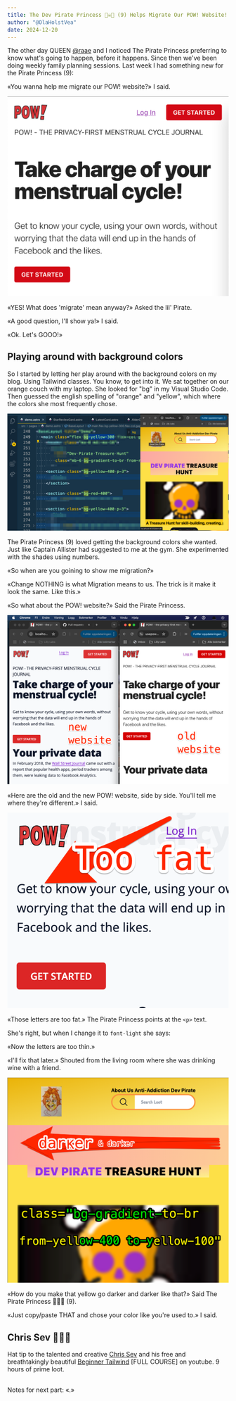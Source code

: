 ```yaml
---
title: The Dev Pirate Princess 🏴‍☠️👸 (9) Helps Migrate Our POW! Website!
author: "@OlaHolstVea"
date: 2024-12-20
---
```


The other day QUEEN [@raae](https://x.com/raae) and I noticed The Pirate Princess preferring to know what's going to happen, before it happens. Since then we've been doing weekly family planning sessions. Last week I had something new for the Pirate Princess (9):

«You wanna help me migrate our POW! website?» I said.

![Screenshot of POW! website](pow.png)

«YES! What does 'migrate' mean anyway?» Asked the lil' Pirate.

«A good question, I'll show ya!» I said.

«Ok. Let's GOOO!»

## Playing around with background colors

So I started by letting her play around with the background colors on my blog. Using Tailwind classes. You know, to get into it. We sat together on our orange couch with my laptop. She looked for "bg" in my Visual Studio Code. Then guessed the english spelling of "orange" and "yellow", which where the colors she most frequently chose.

![Screenshot of Ola Vea website](bg-s.png)

The Pirate Princess (9) loved getting the background colors she wanted. Just like Captain Allister had suggested to me at the gym. She experimented with the shades using numbers.

«So when are you goining to show me migration?»

«Change NOTHING is what Migration means to us. The trick is it make it look the same. Like this.»

«So what about the POW! website?» Said the Pirate Princess.

![Screenshot of both POW! websites](old-new.png)

«Here are the old and the new POW! website, side by side. You'll tell me where they're different.» I said.

![Screenshot of Ola Vea website](too-fat-2.png)

«Those letters are too fat.» The Pirate Princess points at the `<p>` text.

She's right, but when I change it to `font-light` she says:

«Now the letters are too thin.»

«I'll fix that later.» Shouted from the living room where she was drinking wine with a friend.

![Screenshot of Ola Vea website](gradient-1.png)

«How do you make that yellow go darker and darker like that?» Said The Pirate Princess 🏴‍☠️👸 (9).

«Just copy/paste THAT and chose your color like you're used to.» I said.

## Chris Sev 🥳🏴‍☠️

Hat tip to the talented and creative [Chris Sev](https://x.com/chris__sev) and his free and breathtakingly beautiful [Beginner Tailwind](https://youtu.be/wEM5NdJ-8HY?si=qQzTAIaOCqtZj-5T&t=5940) [FULL COURSE] on youtube. 9 hours of prime loot.

##

Notes for next part:
«.»
